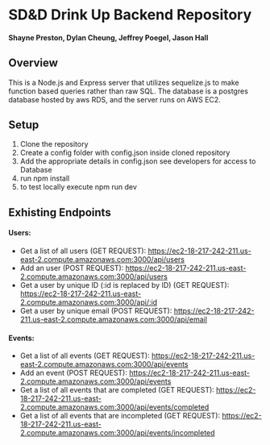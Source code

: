 # SD&D Drink Up Backend Repository
#### Shayne Preston, Dylan Cheung, Jeffrey Poegel, Jason Hall

## Overview

This is a Node.js and Express server that utilizes sequelize.js to make function based queries rather than raw SQL. The database is a postgres database hosted by aws RDS, and the server runs on AWS EC2.

## Setup
1. Clone the repository
2. Create a config folder with config.json inside cloned repository
3. Add the appropriate details in config.json see developers for access to Database
4. run npm install
5. to test locally execute npm run dev

## Exhisting Endpoints

#### Users:

+ Get a list of all users (GET REQUEST): https://ec2-18-217-242-211.us-east-2.compute.amazonaws.com:3000/api/users
+ Add an user (POST REQUEST): https://ec2-18-217-242-211.us-east-2.compute.amazonaws.com:3000/api/users
+ Get a user by unique ID (:id is replaced by ID) (GET REQUEST): https://ec2-18-217-242-211.us-east-2.compute.amazonaws.com:3000/api/:id
+ Get a user by unique email (POST REQUEST): https://ec2-18-217-242-211.us-east-2.compute.amazonaws.com:3000/api/email

#### Events:

+ Get a list of all events (GET REQUEST):  https://ec2-18-217-242-211.us-east-2.compute.amazonaws.com:3000/api/events
+ Add an event (POST REQUEST): https://ec2-18-217-242-211.us-east-2.compute.amazonaws.com:3000/api/events
+ Get a list of all events that are completed (GET REQUEST):  https://ec2-18-217-242-211.us-east-2.compute.amazonaws.com:3000/api/events/completed
+ Get a list of all events that are incompleted (GET REQUEST): https://ec2-18-217-242-211.us-east-2.compute.amazonaws.com:3000/api/events/incompleted
